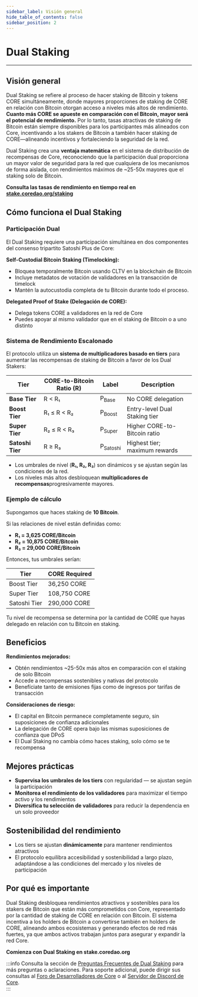 ```yaml
---
sidebar_label: Visión general
hide_table_of_contents: false
sidebar_position: 2
---
```


# Dual Staking

---

## Visión general

Dual Staking se refiere al proceso de hacer staking de Bitcoin y tokens CORE simultáneamente, donde mayores proporciones de staking de CORE en relación con Bitcoin otorgan acceso a niveles más altos de rendimiento. **Cuanto más CORE se apueste en comparación con el Bitcoin, mayor será el potencial de rendimiento.** Por lo tanto, tasas atractivas de staking de Bitcoin están siempre disponibles para los participantes más alineados con Core, incentivando a los stakers de Bitcoin a también hacer staking de CORE—alineando incentivos y fortaleciendo la seguridad de la red.

Dual Staking crea una **ventaja matemática** en el sistema de distribución de recompensas de Core, reconociendo que la participación dual proporciona un mayor valor de seguridad para la red que cualquiera de los mecanismos de forma aislada, con rendimientos máximos de ~25-50x mayores que el staking solo de Bitcoin.

**Consulta las tasas de rendimiento en tiempo real en [stake.coredao.org/staking](https://stake.coredao.org/staking)**

## Cómo funciona el Dual Staking

### Participación Dual

El Dual Staking requiere una participación simultánea en dos componentes del consenso tripartito Satoshi Plus de Core:

**Self-Custodial Bitcoin Staking (Timelocking):**

- Bloquea temporalmente Bitcoin usando CLTV en la blockchain de Bitcoin
- Incluye metadatos de votación de validadores en la transacción de timelock
- Mantén la autocustodia completa de tu Bitcoin durante todo el proceso.

**Delegated Proof of Stake (Delegación de CORE):**

- Delega tokens CORE a validadores en la red de Core
- Puedes apoyar al mismo validador que en el staking de Bitcoin o a uno distinto

### Sistema de Rendimiento Escalonado

El protocolo utiliza un **sistema de multiplicadores basado en tiers** para aumentar las recompensas de staking de Bitcoin a favor de los Dual Stakers:

| **Tier**         | **CORE-to-Bitcoin Ratio (R)** | **Label**           | **Description**               |
| ---------------- | ----------------------------- | ------------------- | ----------------------------- |
| **Base Tier**    | R < R₁                        | P<sub>Base</sub>    | No CORE delegation            |
| **Boost Tier**   | R₁ ≤ R < R₂                   | P<sub>Boost</sub>   | Entry-level Dual Staking tier |
| **Super Tier**   | R₂ ≤ R < R₃                   | P<sub>Super</sub>   | Higher CORE-to-Bitcoin ratio  |
| **Satoshi Tier** | R ≥ R₃                        | P<sub>Satoshi</sub> | Highest tier; maximum rewards |

- Los umbrales de nivel (**R₁, R₂, R₃**) son dinámicos y se ajustan según las condiciones de la red.
- Los niveles más altos desbloquean **multiplicadores de recompensas**progresivamente mayores.

### Ejemplo de cálculo

Supongamos que haces staking de **10 Bitcoin**.

Si las relaciones de nivel están definidas como:

- **R₁ = 3,625 CORE/Bitcoin**
- **R₂ = 10,875 CORE/Bitcoin**
- **R₃ = 29,000 CORE/Bitcoin**

Entonces, tus umbrales serían:

| **Tier**     | **CORE Required** |
| ------------ | ----------------- |
| Boost Tier   | 36,250 CORE       |
| Super Tier   | 108,750 CORE      |
| Satoshi Tier | 290,000 CORE      |

Tu nivel de recompensa se determina por la cantidad de CORE que hayas delegado en relación con tu Bitcoin en staking.

## Beneficios

**Rendimientos mejorados:**

- Obtén rendimientos ~25-50x más altos en comparación con el staking de solo Bitcoin
- Accede a recompensas sostenibles y nativas del protocolo
- Benefíciate tanto de emisiones fijas como de ingresos por tarifas de transacción

**Consideraciones de riesgo:**

- El capital en Bitcoin permanece completamente seguro, sin suposiciones de confianza adicionales
- La delegación de CORE opera bajo las mismas suposiciones de confianza que DPoS
- El Dual Staking no cambia cómo haces staking, solo cómo se te recompensa

## Mejores prácticas

- **Supervisa los umbrales de los tiers** con regularidad — se ajustan según la participación
- **Monitorea el rendimiento de los validadores** para maximizar el tiempo activo y los rendimientos
- **Diversifica tu selección de validadores** para reducir la dependencia en un solo proveedor

## Sostenibilidad del rendimiento

- Los tiers se ajustan **dinámicamente** para mantener rendimientos atractivos
- El protocolo equilibra accesibilidad y sostenibilidad a largo plazo, adaptándose a las condiciones del mercado y los niveles de participación

## Por qué es importante

Dual Staking desbloquea rendimientos atractivos y sostenibles para los stakers de Bitcoin que están más comprometidos con Core, representado por la cantidad de staking de CORE en relación con Bitcoin. El sistema incentiva a los holders de Bitcoin a convertirse también en holders de CORE, alineando ambos ecosistemas y generando efectos de red más fuertes, ya que ambos activos trabajan juntos para asegurar y expandir la red Core.

**Comienza con Dual Staking en stake.coredao.org**

:::info
Consulta la sección de [Preguntas Frecuentes de Dual Staking](../../../FAQs/dual-staking-faqs.md) para más preguntas o aclaraciones. Para soporte adicional, puede dirigir sus consultas al [Foro de Desarrolladores de Core](http://forum.coredao.org) o al [Servidor de Discord de Core](https://discord.gg/M2AGJKSG).\
:::
